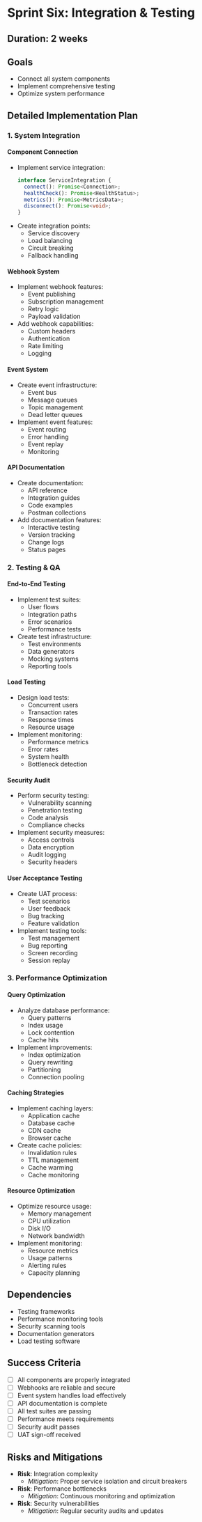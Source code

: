 # Sprint Six: Integration & Testing

## Duration: 2 weeks

## Goals
- Connect all system components
- Implement comprehensive testing
- Optimize system performance

## Detailed Implementation Plan

### 1. System Integration

#### Component Connection
- Implement service integration:
  ```typescript
  interface ServiceIntegration {
    connect(): Promise<Connection>;
    healthCheck(): Promise<HealthStatus>;
    metrics(): Promise<MetricsData>;
    disconnect(): Promise<void>;
  }
  ```
- Create integration points:
  - Service discovery
  - Load balancing
  - Circuit breaking
  - Fallback handling

#### Webhook System
- Implement webhook features:
  - Event publishing
  - Subscription management
  - Retry logic
  - Payload validation
- Add webhook capabilities:
  - Custom headers
  - Authentication
  - Rate limiting
  - Logging

#### Event System
- Create event infrastructure:
  - Event bus
  - Message queues
  - Topic management
  - Dead letter queues
- Implement event features:
  - Event routing
  - Error handling
  - Event replay
  - Monitoring

#### API Documentation
- Create documentation:
  - API reference
  - Integration guides
  - Code examples
  - Postman collections
- Add documentation features:
  - Interactive testing
  - Version tracking
  - Change logs
  - Status pages

### 2. Testing & QA

#### End-to-End Testing
- Implement test suites:
  - User flows
  - Integration paths
  - Error scenarios
  - Performance tests
- Create test infrastructure:
  - Test environments
  - Data generators
  - Mocking systems
  - Reporting tools

#### Load Testing
- Design load tests:
  - Concurrent users
  - Transaction rates
  - Response times
  - Resource usage
- Implement monitoring:
  - Performance metrics
  - Error rates
  - System health
  - Bottleneck detection

#### Security Audit
- Perform security testing:
  - Vulnerability scanning
  - Penetration testing
  - Code analysis
  - Compliance checks
- Implement security measures:
  - Access controls
  - Data encryption
  - Audit logging
  - Security headers

#### User Acceptance Testing
- Create UAT process:
  - Test scenarios
  - User feedback
  - Bug tracking
  - Feature validation
- Implement testing tools:
  - Test management
  - Bug reporting
  - Screen recording
  - Session replay

### 3. Performance Optimization

#### Query Optimization
- Analyze database performance:
  - Query patterns
  - Index usage
  - Lock contention
  - Cache hits
- Implement improvements:
  - Index optimization
  - Query rewriting
  - Partitioning
  - Connection pooling

#### Caching Strategies
- Implement caching layers:
  - Application cache
  - Database cache
  - CDN cache
  - Browser cache
- Create cache policies:
  - Invalidation rules
  - TTL management
  - Cache warming
  - Cache monitoring

#### Resource Optimization
- Optimize resource usage:
  - Memory management
  - CPU utilization
  - Disk I/O
  - Network bandwidth
- Implement monitoring:
  - Resource metrics
  - Usage patterns
  - Alerting rules
  - Capacity planning

## Dependencies
- Testing frameworks
- Performance monitoring tools
- Security scanning tools
- Documentation generators
- Load testing software

## Success Criteria
- [ ] All components are properly integrated
- [ ] Webhooks are reliable and secure
- [ ] Event system handles load effectively
- [ ] API documentation is complete
- [ ] All test suites are passing
- [ ] Performance meets requirements
- [ ] Security audit passes
- [ ] UAT sign-off received

## Risks and Mitigations
- **Risk**: Integration complexity
  - *Mitigation*: Proper service isolation and circuit breakers
- **Risk**: Performance bottlenecks
  - *Mitigation*: Continuous monitoring and optimization
- **Risk**: Security vulnerabilities
  - *Mitigation*: Regular security audits and updates 